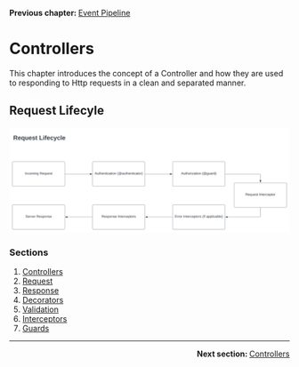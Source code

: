 <p>
   <strong>Previous chapter: </strong> <a href="../01-overview/06.event-pipeline.md">Event Pipeline</a>
</p>

# Controllers
This chapter introduces the concept of a Controller and how they are used to responding to Http requests in a clean and separated manner.

## Request Lifecyle
![Request Lifecycle](/assets/diagrams/request-lifecycle.svg)

### Sections
1. [Controllers](01.controllers.md)
2. [Request](02.request.md)
3. [Response](03.response.md)
4. [Decorators](04.decorators.md)
5. [Validation](05.validation.md)
6. [Interceptors](06.interceptors.md)
7. [Guards](07.guards.md)

---

<p align="right">
   <strong>Next section: </strong> <a href="docs/getting-started/02-controllers/01.controllers.md">Controllers</a>
</p>
